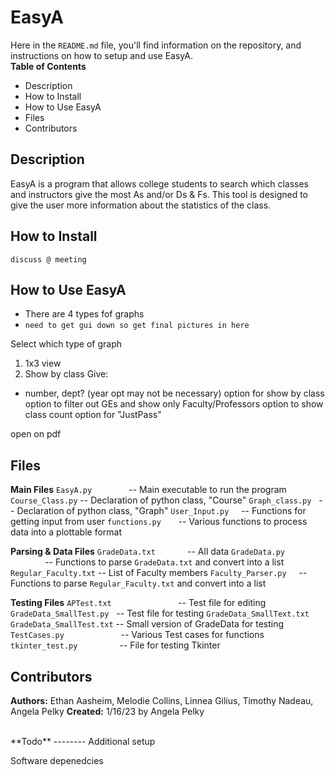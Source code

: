 ﻿# EasyA
Here in the `README.md` file, you'll find information on the repository, and instructions on how to setup and use EasyA.<br>
**Table of Contents**
 - Description
 - How to Install
 - How to Use EasyA
 - Files
 - Contributors

## Description
EasyA is a program that allows college students to search which classes and instructors give the most As and/or Ds & Fs. This tool is designed to give the user more information about the statistics of the class.





## How to Install
`discuss @ meeting`


## How to Use EasyA
- There are 4 types fof graphs
- `need to get gui down so get final pictures in here`

Select which type of graph
1) 1x3  view
2) Show by class
Give:
- number, dept? (year opt may not be necessary)
option for show by class
option to filter out GEs and show only Faculty/Professors
option to show class count
option for "JustPass"

open on pdf






## Files
**Main Files**
`EasyA.py`&nbsp;&nbsp;&nbsp;&nbsp;&nbsp;&nbsp;&nbsp;&nbsp;&nbsp;&nbsp;&nbsp;&nbsp;&nbsp;&nbsp;&nbsp;-- Main executable to run the program
`Course_Class.py` -- Declaration of python class, "Course"
`Graph_class.py` &nbsp;&nbsp;-- Declaration of python class, "Graph"
`User_Input.py` &nbsp;&nbsp;&nbsp;&nbsp;-- Functions for getting input from user
`functions.py` &nbsp;&nbsp;&nbsp;&nbsp;&nbsp;&nbsp;-- Various functions to process data into a plottable format

**Parsing & Data Files**
`GradeData.txt` &nbsp;&nbsp;&nbsp;&nbsp;&nbsp;&nbsp;&nbsp;&nbsp;&nbsp;&nbsp;&nbsp;&nbsp;-- All data
`GradeData.py`   &nbsp;&nbsp;&nbsp;&nbsp;&nbsp;&nbsp;&nbsp;&nbsp;&nbsp;&nbsp;&nbsp;&nbsp;&nbsp;&nbsp;-- Functions to parse `GradeData.txt` and convert into a list
`Regular_Faculty.txt` -- List of Faculty members
`Faculty_Parser.py` &nbsp;&nbsp;&nbsp;&nbsp;-- Functions to parse `Regular_Faculty.txt` and convert into a list


**Testing Files**
`APTest.txt` &nbsp;&nbsp;&nbsp;&nbsp;&nbsp;&nbsp;&nbsp;&nbsp;&nbsp;&nbsp;&nbsp;&nbsp;&nbsp;&nbsp;&nbsp;&nbsp;&nbsp;&nbsp;&nbsp;&nbsp;&nbsp;&nbsp;&nbsp;&nbsp;&nbsp;&nbsp;-- Test file for editing
`GradeData_SmallTest.py` &nbsp;&nbsp;-- Test file for testing `GradeData_SmallText.txt`
`GradeData_SmallTest.txt` -- Small version of GradeData for testing
`TestCases.py` &nbsp;&nbsp;&nbsp;&nbsp;&nbsp;&nbsp;&nbsp;&nbsp;&nbsp;&nbsp;&nbsp;&nbsp;&nbsp;&nbsp;&nbsp;&nbsp;&nbsp;&nbsp;&nbsp;&nbsp;&nbsp;&nbsp;-- Various Test cases for functions
`tkinter_test.py` &nbsp;&nbsp;&nbsp;&nbsp;&nbsp;&nbsp;&nbsp;&nbsp;&nbsp;&nbsp;&nbsp;&nbsp;&nbsp;&nbsp;&nbsp;&nbsp;-- File for testing Tkinter




## Contributors
**Authors:** Ethan Aasheim, Melodie Collins, Linnea Gilius, Timothy Nadeau, Angela Pelky
**Created:** 1/16/23 by Angela Pelky




<br>
**Todo**
--------
Additional setup

Software depenedcies

